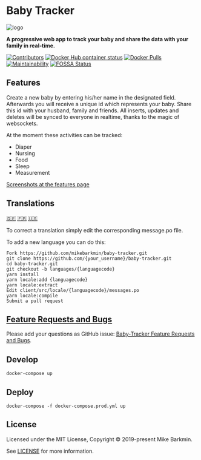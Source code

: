 # Baby Tracker

![logo](https://github.com/mikebarkmin/baby-tracker/raw/master/logo.png)

**A progressive web app to track your baby and share the data with your family in real-time.**

[![Contributors](https://img.shields.io/github/contributors/mikebarkmin/baby-tracker.svg "Contributors")](https://github.com/mikebarkmin/baby-tracker/graphs/contributors)
[![Docker Hub container status](https://img.shields.io/docker/build/mikebarkmin/baby-tracker.svg "Docker Hub container status")](https://hub.docker.com/r/mikebarkmin/baby-tracker)
[![Docker Pulls](https://img.shields.io/docker/pulls/mikebarkmin/baby-tracker)](https://cloud.docker.com/repository/docker/mikebarkmin/baby-tracker)
[![Maintainability](https://api.codeclimate.com/v1/badges/ac5730932862bc3cfa78/maintainability)](https://codeclimate.com/github/mikebarkmin/baby-tracker/maintainability)
[![FOSSA Status](https://app.fossa.com/api/projects/git%2Bgithub.com%2Fmikebarkmin%2Fbaby-tracker.svg?type=shield)](https://app.fossa.com/projects/git%2Bgithub.com%2Fmikebarkmin%2Fbaby-tracker?ref=badge_shield)

## Features

Create a new baby by entering his/her name in the designated field. Afterwards
you will receive a unique id which represents your baby. Share this id with
your husband, family and friends. All inserts, updates and deletes will be
synced to everyone in realtime, thanks to the magic of websockets.

At the moment these activities can be tracked:

* Diaper
* Nursing
* Food
* Sleep
* Measurement

[Screenshots at the features page](https://github.com/mikebarkmin/baby-tracker/wiki/Features)

## Translations

[:de:](https://raw.githubusercontent.com/mikebarkmin/baby-tracker/master/client/src/locales/de-DE/messages.po) [:fr:](https://raw.githubusercontent.com/mikebarkmin/baby-tracker/master/client/src/locales/fr/messages.po) [:us:](https://raw.githubusercontent.com/mikebarkmin/baby-tracker/master/client/src/locales/en-US/messages.po)

To correct a translation simply edit the corresponding message.po file.

To add a new language you can do this:

```
Fork https://github.com/mikebarkmin/baby-tracker.git
git clone https://github.com/{your_username}/baby-tracker.git
cd baby-tracker.git
git checkout -b languages/{languagecode}
yarn install
yarn locale:add {languagecode}
yarn locale:extract
Edit client/src/locale/{languagecode}/messages.po
yarn locale:compile
Submit a pull request
```

## [Feature Requests and Bugs](https://github.com/mikebarkmin/baby-tracker/issues)

Please add your questions as GitHub issue: [Baby-Tracker Feature Requests and Bugs](https://github.com/mikebarkmin/baby-tracker/issues).

## Develop

`docker-compose up`

## Deploy

`docker-compose -f docker-compose.prod.yml up`

## License

Licensed under the MIT License, Copyright © 2019-present Mike Barkmin.

See [LICENSE](./LICENSE) for more information.
